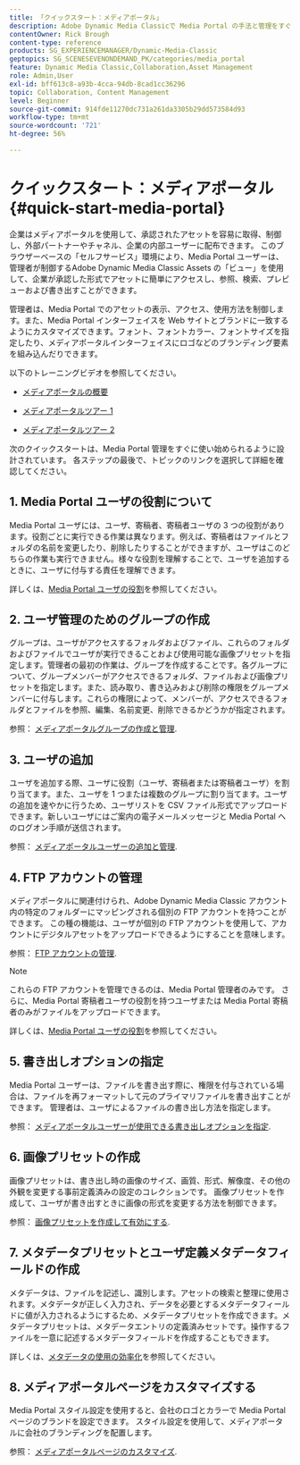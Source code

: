 ```yaml
---
title: 「クイックスタート：メディアポータル」
description: Adobe Dynamic Media Classicで Media Portal の手法と管理をすぐに使い始めるのに役立つ、Media Portal の概要とクイックスタートです。
contentOwner: Rick Brough
content-type: reference
products: SG_EXPERIENCEMANAGER/Dynamic-Media-Classic
geptopics: SG_SCENESEVENONDEMAND_PK/categories/media_portal
feature: Dynamic Media Classic,Collaboration,Asset Management
role: Admin,User
exl-id: bff613c8-a93b-4cca-94db-8cad1cc36296
topic: Collaboration, Content Management
level: Beginner
source-git-commit: 914fde11270dc731a261da3305b29dd573584d93
workflow-type: tm+mt
source-wordcount: '721'
ht-degree: 56%

---
```


# クイックスタート：メディアポータル{#quick-start-media-portal}

企業はメディアポータルを使用して、承認されたアセットを容易に取得、制御し、外部パートナーやチャネル、企業の内部ユーザーに配布できます。 このブラウザーベースの「セルフサービス」環境により、Media Portal ユーザーは、管理者が制御するAdobe Dynamic Media Classic Assets の「ビュー」を使用して、企業が承認した形式でアセットに簡単にアクセスし、参照、検索、プレビューおよび書き出すことができます。

管理者は、Media Portal でのアセットの表示、アクセス、使用方法を制御します。また、Media Portal インターフェイスを Web サイトとブランドに一致するようにカスタマイズできます。フォント、フォントカラー、フォントサイズを指定したり、メディアポータルインターフェイスにロゴなどのブランディング要素を組み込んだりできます。

以下のトレーニングビデオを参照してください。

* [メディアポータルの概要](https://s7d5.scene7.com/s7viewers/html5/VideoViewer.html?videoserverurl=https://s7d5.scene7.com/is/content/&amp;emailurl=https://s7d5.scene7.com/s7/emailFriend&amp;serverUrl=https://s7d5.scene7.com/is/image/&amp;config=Scene7SharedAssets/Universal_HTML5_Video&amp;contenturl=https://s7d5.scene7.com/skins/&amp;asset=S7tutorials/544_mp_overview1_converted%20renamed_Done-AVS)

* [メディアポータルツアー 1](https://s7d5.scene7.com/s7viewers/html5/VideoViewer.html?videoserverurl=https://s7d5.scene7.com/is/content/&amp;emailurl=https://s7d5.scene7.com/s7/emailFriend&amp;serverUrl=https://s7d5.scene7.com/is/image/&amp;config=Scene7SharedAssets/Universal_HTML5_Video&amp;contenturl=https://s7d5.scene7.com/skins/&amp;asset=S7tutorials/545_mp_tour1_user_converted%20renamed_Done-AVS)

* [メディアポータルツアー 2](https://s7d5.scene7.com/s7viewers/html5/VideoViewer.html?videoserverurl=https://s7d5.scene7.com/is/content/&amp;emailurl=https://s7d5.scene7.com/s7/emailFriend&amp;serverUrl=https://s7d5.scene7.com/is/image/&amp;config=Scene7SharedAssets/Universal_HTML5_Video&amp;contenturl=https://s7d5.scene7.com/skins/&amp;asset=S7tutorials/546_mp_tour2_admin_converted%20renamed_Done-AVS)

次のクイックスタートは、Media Portal 管理をすぐに使い始められるように設計されています。 各ステップの最後で、トピックのリンクを選択して詳細を確認してください。

## 1. Media Portal ユーザの役割について

Media Portal ユーザには、ユーザ、寄稿者、寄稿者ユーザの 3 つの役割があります。役割ごとに実行できる作業は異なります。例えば、寄稿者はファイルとフォルダの名前を変更したり、削除したりすることができますが、ユーザはこのどちらの作業も実行できません。様々な役割を理解することで、ユーザを追加するときに、ユーザに付与する責任を理解できます。

詳しくは、[Media Portal ユーザの役割](media-portal-user-roles.md#media_portal_user_roles)を参照してください。

## 2. ユーザ管理のためのグループの作成

グループは、ユーザがアクセスするフォルダおよびファイル、これらのフォルダおよびファイルでユーザが実行できることおよび使用可能な画像プリセットを指定します。管理者の最初の作業は、グループを作成することです。各グループについて、グループメンバーがアクセスできるフォルダ、ファイルおよび画像プリセットを指定します。また、読み取り、書き込みおよび削除の権限をグループメンバーに付与します。これらの権限によって、メンバーが、アクセスできるフォルダとファイルを参照、編集、名前変更、削除できるかどうかが指定されます。

参照： [メディアポータルグループの作成と管理](creating-media-portal-groups.md#creating_and_managing_media_portal_groups).

## 3. ユーザの追加

ユーザを追加する際、ユーザに役割（ユーザ、寄稿者または寄稿者ユーザ）を割り当てます。また、ユーザを 1 つまたは複数のグループに割り当てます。ユーザの追加を速やかに行うため、ユーザリストを CSV ファイル形式でアップロードできます。新しいユーザにはご案内の電子メールメッセージと Media Portal へのログオン手順が送信されます。

参照： [メディアポータルユーザーの追加と管理](adding-media-portal-users.md#adding_and_managing_media_portal_users).

## 4. FTP アカウントの管理

メディアポータルに関連付けられ、Adobe Dynamic Media Classic アカウント内の特定のフォルダーにマッピングされる個別の FTP アカウントを持つことができます。 この種の機能は、ユーザが個別の FTP アカウントを使用して、アカウントにデジタルアセットをアップロードできるようにすることを意味します。

参照： [FTP アカウントの管理](ftp-accounts.md#managing_ftp_accounts).

>[!NOTE]
>
>これらの FTP アカウントを管理できるのは、Media Portal 管理者のみです。 さらに、Media Portal 寄稿者ユーザの役割を持つユーザまたは Media Portal 寄稿者のみがファイルをアップロードできます。

詳しくは、[Media Portal ユーザの役割](media-portal-user-roles.md#media_portal_user_roles)を参照してください。

## 5. 書き出しオプションの指定

Media Portal ユーザーは、ファイルを書き出す際に、権限を付与されている場合は、ファイルを再フォーマットして元のプライマリファイルを書き出すことができます。 管理者は、ユーザによるファイルの書き出し方法を指定します。

参照： [メディアポータルユーザーが使用できる書き出しオプションを指定](specifying-export-options-available-media.md#specifying_export_options_available_to_media_portal_users).

## 6. 画像プリセットの作成

画像プリセットは、書き出し時の画像のサイズ、画質、形式、解像度、その他の外観を変更する事前定義済みの設定のコレクションです。 画像プリセットを作成して、ユーザが書き出すときに画像の形式を変更する方法を制御できます。

参照： [画像プリセットを作成して有効にする](creating-enabling-image-presets.md#creating_and_enabling_image_presets).

## 7. メタデータプリセットとユーザ定義メタデータフィールドの作成

メタデータは、ファイルを記述し、識別します。アセットの検索と整理に使用されます。メタデータが正しく入力され、データを必要とするメタデータフィールドに値が入力されるようにするため、メタデータプリセットを作成できます。メタデータプリセットは、メタデータエントリの定義済みセットです。操作するファイルを一意に記述するメタデータフィールドを作成することもできます。

詳しくは、[メタデータの使用の効率化](making-efficient-metadata.md#making_more_efficient_use_of_metadata)を参照してください。

## 8. メディアポータルページをカスタマイズする

Media Portal スタイル設定を使用すると、会社のロゴとカラーで Media Portal ページのブランドを設定できます。 スタイル設定を使用して、メディアポータルに会社のブランディングを配置します。

参照： [メディアポータルページのカスタマイズ](customizing-media-portal-screen.md#customizing_the_media_portal_screen).
